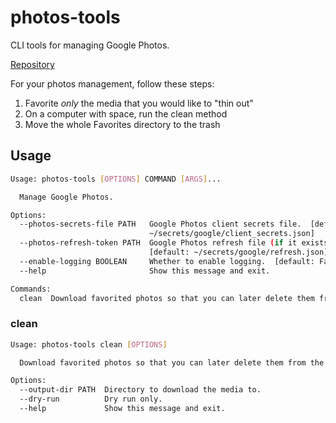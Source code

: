 # photos-tools

CLI tools for managing Google Photos.

[Repository](https://github.com/goromal/photos-tools)

For your photos management, follow these steps:

1. Favorite *only* the media that you would like to "thin out"
2. On a computer with space, run the clean method
3. Move the whole Favorites directory to the trash

## Usage

```bash
Usage: photos-tools [OPTIONS] COMMAND [ARGS]...

  Manage Google Photos.

Options:
  --photos-secrets-file PATH   Google Photos client secrets file.  [default:
                               ~/secrets/google/client_secrets.json]
  --photos-refresh-token PATH  Google Photos refresh file (if it exists).
                               [default: ~/secrets/google/refresh.json]
  --enable-logging BOOLEAN     Whether to enable logging.  [default: False]
  --help                       Show this message and exit.

Commands:
  clean  Download favorited photos so that you can later delete them from...
```

### clean


```bash
Usage: photos-tools clean [OPTIONS]

  Download favorited photos so that you can later delete them from the cloud.

Options:
  --output-dir PATH  Directory to download the media to.
  --dry-run          Dry run only.
  --help             Show this message and exit.
```


